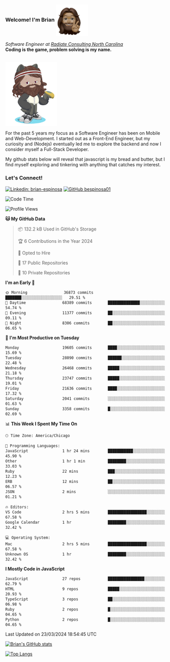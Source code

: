 ###  Welcome! I'm Brian <img align="center" src="https://github.com/bespinosa01/bespinosa01/blob/main/assets/peace-animoji.png" height="100" /></h2>
<p><em>Software Engineer at <a href="https://www.radiateconsulting.coop/north-carolina-tech-coop">Radiate Consulting North Carolina</a>
 <br/>
<!-- </br>Developer Consultant at <a href="https://codethedream.org/">Code The Dream</a> -->
</em> <b>Coding is the game, problem solving is my name.</b></p>

<br/>


 <img align="center" src="https://github.com/bespinosa01/bespinosa01/blob/main/assets/octo-me.png" height="200" /> 
 <p>
 For the past 5 years my focus as a Software Engineer has been on Mobile and Web-Development. I started out as a Front-End Engineer, but my curiosity and (Nodejs) eventually led me to explore the backend and now I consider myself a Full-Stack Developer.
</p>
<p>
 My github stats below will reveal that javascript is my bread and butter, but I find myself exploring and tinkering with anything that catches my interest. 
 </p>
 
 
### Let's Connect!

[![Linkedin: brian-espinosa](https://img.shields.io/badge/-brian--espinosa-blue?style=flat-square&logo=Linkedin&logoColor=white&link=https://www.linkedin.com/in/brian-espinosa/)](https://www.linkedin.com/in/brian-espinosa/)
[![GitHub bespinosa01](https://img.shields.io/github/followers/bespinosa01?label=follow&style=social)](https://github.com/bespinosa01)



<!--START_SECTION:waka-->
![Code Time](http://img.shields.io/badge/Code%20Time-1%2C470%20hrs%2039%20mins-blue)

![Profile Views](http://img.shields.io/badge/Profile%20Views-0-blue)

**🐱 My GitHub Data** 

> 📦 132.2 kB Used in GitHub's Storage 
 > 
> 🏆 6 Contributions in the Year 2024
 > 
> 💼 Opted to Hire
 > 
> 📜 17 Public Repositories 
 > 
> 🔑 10 Private Repositories 
 > 
**I'm an Early 🐤** 

```text
🌞 Morning                36873 commits       ███████░░░░░░░░░░░░░░░░░░   29.51 % 
🌆 Daytime                68389 commits       ██████████████░░░░░░░░░░░   54.74 % 
🌃 Evening                11377 commits       ██░░░░░░░░░░░░░░░░░░░░░░░   09.11 % 
🌙 Night                  8306 commits        ██░░░░░░░░░░░░░░░░░░░░░░░   06.65 % 
```
📅 **I'm Most Productive on Tuesday** 

```text
Monday                   19605 commits       ████░░░░░░░░░░░░░░░░░░░░░   15.69 % 
Tuesday                  28090 commits       ██████░░░░░░░░░░░░░░░░░░░   22.48 % 
Wednesday                26468 commits       █████░░░░░░░░░░░░░░░░░░░░   21.18 % 
Thursday                 23747 commits       █████░░░░░░░░░░░░░░░░░░░░   19.01 % 
Friday                   21636 commits       ████░░░░░░░░░░░░░░░░░░░░░   17.32 % 
Saturday                 2041 commits        ░░░░░░░░░░░░░░░░░░░░░░░░░   01.63 % 
Sunday                   3358 commits        █░░░░░░░░░░░░░░░░░░░░░░░░   02.69 % 
```


📊 **This Week I Spent My Time On** 

```text
🕑︎ Time Zone: America/Chicago

💬 Programming Languages: 
JavaScript               1 hr 24 mins        ███████████░░░░░░░░░░░░░░   45.90 % 
Other                    1 hr 1 min          ████████░░░░░░░░░░░░░░░░░   33.03 % 
Ruby                     22 mins             ███░░░░░░░░░░░░░░░░░░░░░░   12.23 % 
ERB                      12 mins             ██░░░░░░░░░░░░░░░░░░░░░░░   06.57 % 
JSON                     2 mins              ░░░░░░░░░░░░░░░░░░░░░░░░░   01.21 % 

🔥 Editors: 
VS Code                  2 hrs 5 mins        █████████████████░░░░░░░░   67.58 % 
Google Calendar          1 hr                ████████░░░░░░░░░░░░░░░░░   32.42 % 

💻 Operating System: 
Mac                      2 hrs 5 mins        █████████████████░░░░░░░░   67.58 % 
Unknown OS               1 hr                ████████░░░░░░░░░░░░░░░░░   32.42 % 
```

**I Mostly Code in JavaScript** 

```text
JavaScript               27 repos            ████████████████░░░░░░░░░   62.79 % 
HTML                     9 repos             █████░░░░░░░░░░░░░░░░░░░░   20.93 % 
TypeScript               3 repos             ██░░░░░░░░░░░░░░░░░░░░░░░   06.98 % 
Ruby                     2 repos             █░░░░░░░░░░░░░░░░░░░░░░░░   04.65 % 
Python                   2 repos             █░░░░░░░░░░░░░░░░░░░░░░░░   04.65 % 
```




 Last Updated on 23/03/2024 18:54:45 UTC
<!--END_SECTION:waka-->


<!--  Github STATS -->
[![Brian's GitHub stats](https://github-readme-stats.vercel.app/api?username=bespinosa01&hide=stars,contribs&count_private=true&show_icons=true)](https://github.com/anuraghazra/github-readme-stats)

[![Top Langs](https://github-readme-stats.vercel.app/api/top-langs/?username=bespinosa01&layout=compact)](https://github.com/anuraghazra/github-readme-stats)



<!--
**bespinosa01/bespinosa01** is a ✨ _special_ ✨ repository because its `README.md` (this file) appears on your GitHub profile.

Here are some ideas to get you started:

- 🔭 I’m currently working on ...
- 🌱 I’m currently learning ...
- 👯 I’m looking to collaborate on ...
- 🤔 I’m looking for help with ...
- 💬 Ask me about ...
- 📫 How to reach me: ...
- 😄 Pronouns: ...
- ⚡ Fun fact: ...
-->
